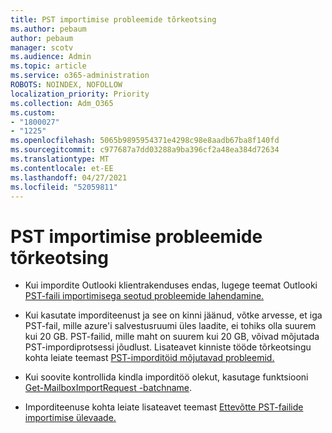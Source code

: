 ```yaml
---
title: PST importimise probleemide tõrkeotsing
ms.author: pebaum
author: pebaum
manager: scotv
ms.audience: Admin
ms.topic: article
ms.service: o365-administration
ROBOTS: NOINDEX, NOFOLLOW
localization_priority: Priority
ms.collection: Adm_O365
ms.custom:
- "1800027"
- "1225"
ms.openlocfilehash: 5065b9895954371e4298c98e8aadb67ba8f140fd
ms.sourcegitcommit: c977687a7dd03288a9ba396cf2a48ea384d72634
ms.translationtype: MT
ms.contentlocale: et-EE
ms.lasthandoff: 04/27/2021
ms.locfileid: "52059811"
---
```

# <a name="troubleshooting-pst-import-issues"></a>PST importimise probleemide tõrkeotsing

- Kui impordite Outlooki klientrakenduses endas, lugege teemat Outlooki [PST-faili importimisega seotud probleemide lahendamine.](https://support.office.com/article/Fix-problems-importing-an-Outlook-pst-file-2d2e50dc-5c36-4ab2-ab50-f1be733b3d6e)

- Kui kasutate imporditeenust ja see on kinni jäänud, võtke arvesse, et iga PST-fail, mille azure'i salvestusruumi üles laadite, ei tohiks olla suurem kui 20 GB. PST-failid, mille maht on suurem kui 20 GB, võivad mõjutada PST-impordiprotsessi jõudlust. Lisateavet kinniste tööde tõrkeotsingu kohta leiate teemast [PST-imporditöid mõjutavad probleemid.](https://docs.microsoft.com/office365/troubleshoot/pst-import-service/issues-with-pst-import-job)

- Kui soovite kontrollida kindla imporditöö olekut, kasutage funktsiooni [Get-MailboxImportRequest -batchname](https://docs.microsoft.com/powershell/module/exchange/mailboxes/get-mailboximportrequest).

- Imporditeenuse kohta leiate lisateavet teemast [Ettevõtte PST-failide importimise ülevaade.](https://docs.microsoft.com/microsoft-365/compliance/importing-pst-files-to-office-365?view=o365-worldwide)
